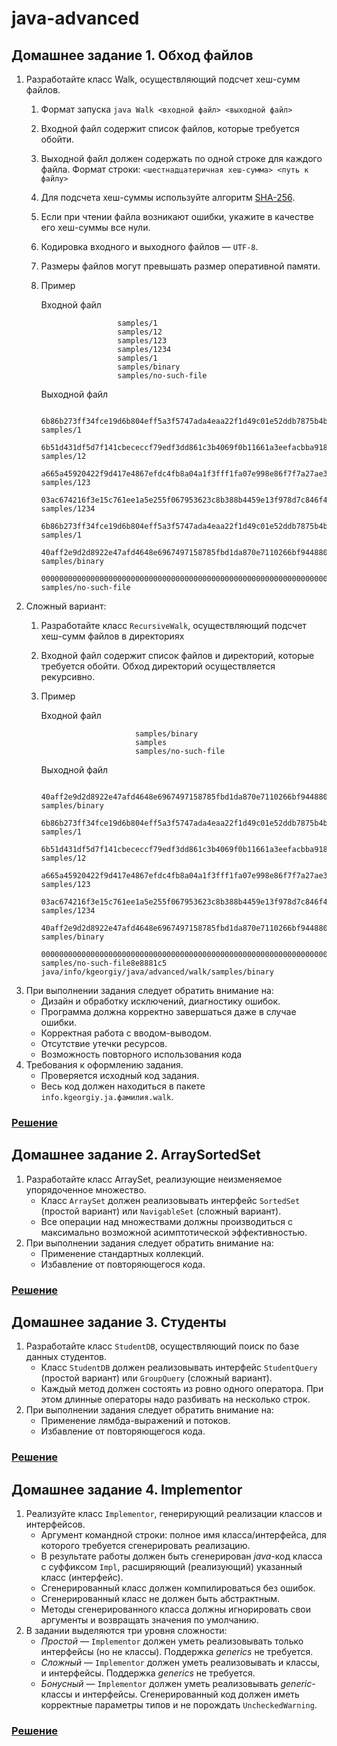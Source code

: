 # java-advanced

## Домашнее задание 1. Обход файлов

1. Разработайте класс Walk, осуществляющий подсчет хеш-сумм файлов.
   1. Формат запуска
      `java Walk <входной файл> <выходной файл>`
   2. Входной файл содержит список файлов, которые требуется обойти.
   3. Выходной файл должен содержать по одной строке для каждого файла. Формат строки:
      `<шестнадцатеричная хеш-сумма> <путь к файлу>`
   4. Для подсчета хеш-суммы используйте алгоритм [SHA-256](https://en.wikipedia.org/wiki/SHA-2).
   5. Если при чтении файла возникают ошибки, укажите в качестве его хеш-суммы все нули.
   6. Кодировка входного и выходного файлов — `UTF-8`.
   7. Размеры файлов могут превышать размер оперативной памяти.
   8. Пример

      Входной файл

                           samples/1
                           samples/12
                           samples/123
                           samples/1234
                           samples/1
                           samples/binary
                           samples/no-such-file

      Выходной файл

                           6b86b273ff34fce19d6b804eff5a3f5747ada4eaa22f1d49c01e52ddb7875b4b samples/1
                           6b51d431df5d7f141cbececcf79edf3dd861c3b4069f0b11661a3eefacbba918 samples/12
                           a665a45920422f9d417e4867efdc4fb8a04a1f3fff1fa07e998e86f7f7a27ae3 samples/123
                           03ac674216f3e15c761ee1a5e255f067953623c8b388b4459e13f978d7c846f4 samples/1234
                           6b86b273ff34fce19d6b804eff5a3f5747ada4eaa22f1d49c01e52ddb7875b4b samples/1
                           40aff2e9d2d8922e47afd4648e6967497158785fbd1da870e7110266bf944880 samples/binary
                           0000000000000000000000000000000000000000000000000000000000000000 samples/no-such-file

2. Сложный вариант:
   1. Разработайте класс `RecursiveWalk`, осуществляющий подсчет хеш-сумм файлов в директориях
   2. Входной файл содержит список файлов и директорий, которые требуется обойти. Обход директорий осуществляется рекурсивно.
   3. Пример

      Входной файл

                               samples/binary
                               samples
                               samples/no-such-file

      Выходной файл

                               40aff2e9d2d8922e47afd4648e6967497158785fbd1da870e7110266bf944880 samples/binary
                               6b86b273ff34fce19d6b804eff5a3f5747ada4eaa22f1d49c01e52ddb7875b4b samples/1
                               6b51d431df5d7f141cbececcf79edf3dd861c3b4069f0b11661a3eefacbba918 samples/12
                               a665a45920422f9d417e4867efdc4fb8a04a1f3fff1fa07e998e86f7f7a27ae3 samples/123
                               03ac674216f3e15c761ee1a5e255f067953623c8b388b4459e13f978d7c846f4 samples/1234
                               40aff2e9d2d8922e47afd4648e6967497158785fbd1da870e7110266bf944880 samples/binary
                               0000000000000000000000000000000000000000000000000000000000000000 samples/no-such-file8e8881c5 java/info/kgeorgiy/java/advanced/walk/samples/binary

3. При выполнении задания следует обратить внимание на:
   * Дизайн и обработку исключений, диагностику ошибок.
   * Программа должна корректно завершаться даже в случае ошибки.
   * Корректная работа с вводом-выводом.
   * Отсутствие утечки ресурсов.
   * Возможность повторного использования кода
4. Требования к оформлению задания.
   * Проверяется исходный код задания.
   * Весь код должен находиться в пакете `info.kgeorgiy.ja.фамилия.walk`.

### [Решение](https://github.com/pulnyasheva/ITMO/tree/main/java-advanced/solutions/info/kgeorgiy/ja/pulnikova/walk)

## Домашнее задание 2. ArraySortedSet

1. Разработайте класс ArraySet, реализующие неизменяемое упорядоченное множество.
    * Класс `ArraySet` должен реализовывать интерфейс `SortedSet` (простой вариант) или `NavigableSet` (сложный вариант).
    * Все операции над множествами должны производиться с максимально возможной асимптотической эффективностью.
2. При выполнении задания следует обратить внимание на:
    * Применение стандартных коллекций.
    * Избавление от повторяющегося кода.

### [Решение](https://github.com/pulnyasheva/ITMO/tree/main/java-advanced/solutions/info/kgeorgiy/ja/pulnikova/arrayset)

## Домашнее задание 3. Студенты

1. Разработайте класс `StudentDB`, осуществляющий поиск по базе данных студентов.
   * Класс `StudentDB` должен реализовывать интерфейс `StudentQuery` (простой вариант) или `GroupQuery` (сложный вариант).
   * Каждый метод должен состоять из ровно одного оператора. При этом длинные операторы надо разбивать на несколько строк.
2. При выполнении задания следует обратить внимание на:
   * Применение лямбда-выражений и потоков.
   * Избавление от повторяющегося кода.

### [Решение](https://github.com/pulnyasheva/ITMO/tree/main/java-advanced/solutions/info/kgeorgiy/ja/pulnikova/student)

## Домашнее задание 4. Implementor

1. Реализуйте класс `Implementor`, генерирующий реализации классов и интерфейсов.
   * Аргумент командной строки: полное имя класса/интерфейса, для которого требуется сгенерировать реализацию.
   * В результате работы должен быть сгенерирован _java_-код класса с суффиксом `Impl`, расширяющий (реализующий) указанный класс (интерфейс).
   * Сгенерированный класс должен компилироваться без ошибок.
   * Сгенерированный класс не должен быть абстрактным.
   * Методы сгенерированного класса должны игнорировать свои аргументы и возвращать значения по умолчанию.
2. В задании выделяются три уровня сложности:
   * _Простой_ — `Implementor` должен уметь реализовывать только интерфейсы (но не классы). Поддержка _generics_ не требуется.
   * _Сложный_ — `Implementor` должен уметь реализовывать и классы, и интерфейсы. Поддержка _generics_ не требуется.
   * _Бонусный_ — `Implementor` должен уметь реализовывать _generic_-классы и интерфейсы. Сгенерированный код должен иметь корректные параметры типов и не порождать `UncheckedWarning`.

### [Решение](https://github.com/pulnyasheva/ITMO/tree/main/java-advanced/solutions/info/kgeorgiy/ja/pulnikova/implementor)
